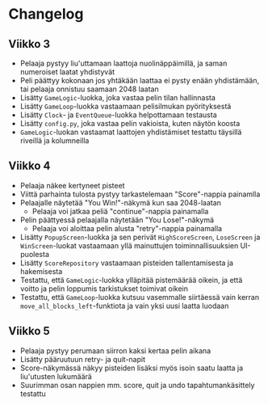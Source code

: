 # Changelog
## Viikko 3
- Pelaaja pystyy liu'uttamaan laattoja nuolinäppäimillä, ja saman numeroiset laatat yhdistyvät
- Peli päättyy kokonaan jos yhtäkään laattaa ei pysty enään yhdistämään, tai pelaaja onnistuu saamaan 2048 laatan
- Lisätty `GameLogic`-luokka, joka vastaa pelin tilan hallinnasta
- Lisätty `GameLoop`-luokka vastaamaan pelisilmukan pyörityksestä
- Lisätty `Clock`- ja `EventQueue`-luokka helpottamaan testausta
- Lisätty `config.py`, joka vastaa pelin vakioista, kuten näytön koosta
- `GameLogic`-luokan vastaamat laattojen yhdistämiset testattu täysillä riveillä ja kolumneilla

## Viikko 4
- Pelaaja näkee kertyneet pisteet
- Viittä parhainta tulosta pystyy tarkastelemaan "Score"-nappia painamlla
- Pelaajalle näytetää "You Win!"-näkymä kun saa 2048-laatan
  - Pelaaja voi jatkaa peliä "continue"-nappia painamalla
- Pelin päättyessä pelaajalla näytetään "You Lose!"-näkymä
  - Pelaaja voi aloittaa pelin alusta "retry"-nappia painamalla
- Lisätty `PopupScreen`-luokka ja sen perivät `HighScoreScreen`, `LoseScreen` ja `WinScreen`-luokat vastaamaan yllä mainuttujen toiminnallisuuksien UI-puolesta
- Lisätty `ScoreRepository` vastaamaan pisteiden tallentamisesta ja hakemisesta
- Testattu, että `GameLogic`-luokka ylläpitää pistemäärää oikein, ja että voitto ja pelin loppumis tarkistukset toimivat oikein
- Testattu, että `GameLoop`-luokka kutsuu vasemmalle siirtäessä vain kerran `move_all_blocks_left`-funktiota ja vain yksi uusi laatta luodaan

## Viikko 5
- Pelaaja pystyy perumaan siirron kaksi kertaa pelin aikana
- Lisätty pääruutuun retry- ja quit-napit
- Score-näkymässä näkyy pisteiden lisäksi myös isoin saatu laatta ja liu'utusten lukumäärä
- Suurimman osan nappien mm. score, quit ja undo tapahtumankäsittely testattu
